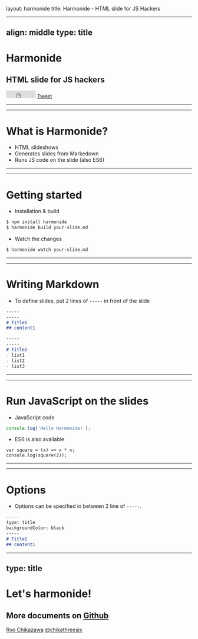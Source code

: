 layout: harmonide
title: Harmonide - HTML slide for JS Hackers

-----
align: middle
type: title
-----

# Harmonide
## HTML slide for JS hackers

<iframe src="http://ghbtns.com/github-btn.html?user=chikathreesix&repo=harmonide&type=watch&count=true" allowtransparency="true" frameborder="0" scrolling="0" width="80" height="20" style="display: inline-block"></iframe>
<a href="https://twitter.com/share" class="twitter-share-button" data-url="http://harmonide.com" data-text="HTML slide for JS Hackers" data-via="chikathreesix">Tweet</a>
<script>!function(d,s,id){var js,fjs=d.getElementsByTagName(s)[0],p=/^http:/.test(d.location)?'http':'https';if(!d.getElementById(id)){js=d.createElement(s);js.id=id;js.src=p+'://platform.twitter.com/widgets.js';fjs.parentNode.insertBefore(js,fjs);}}(document, 'script', 'twitter-wjs');</script>


-----
-----

# What is Harmonide?
- HTML slideshows
- Generates slides from Markedown
- Runs JS code on the slide (also ES6)


-----
-----

# Getting started

- Installation & build

```sh
$ npm install harmonide
$ harmonide build your-slide.md
```

- Watch the changes

```sh
$ harmonide watch your-slide.md
```

-----
-----

# Writing Markdown

- To define slides, put 2 lines of `-----` in front of the slide

```md
-----
-----
# Title1
## content1

-----
-----
# Title2
- list1
- list2
- list3
```

-----
-----

# Run JavaScript on the slides

- JavaScript code

```js
console.log('Hello Harmonide!');
```

- ES6 is also available

```jses6
var square = (x) => x * x;
console.log(square(2));
```

-----
-----

# Options

- Options can be specified in between 2 line of `-----`.

```md
-----
type: title
backgroundColor: black
-----
# Title1
## content1
```

-----
type: title
-----

# Let's harmonide!

## More documents on [Github](https://github.com/chikathreesix/harmonide)

[Ryo Chikazawa](http://ryochikazawa.com) [@chikathreesix](https://twitter.com/chikathreesix)
